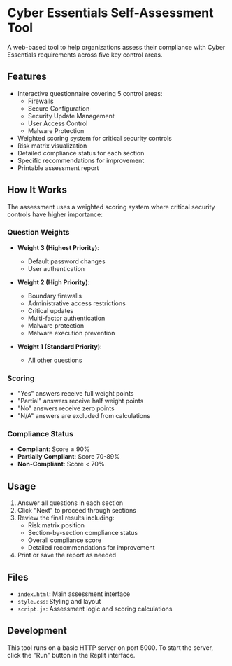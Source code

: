 
# Cyber Essentials Self-Assessment Tool

A web-based tool to help organizations assess their compliance with Cyber Essentials requirements across five key control areas.

## Features

- Interactive questionnaire covering 5 control areas:
  - Firewalls
  - Secure Configuration
  - Security Update Management
  - User Access Control
  - Malware Protection
- Weighted scoring system for critical security controls
- Risk matrix visualization
- Detailed compliance status for each section
- Specific recommendations for improvement
- Printable assessment report

## How It Works

The assessment uses a weighted scoring system where critical security controls have higher importance:

### Question Weights
- **Weight 3 (Highest Priority)**:
  - Default password changes
  - User authentication

- **Weight 2 (High Priority)**:
  - Boundary firewalls
  - Administrative access restrictions
  - Critical updates
  - Multi-factor authentication
  - Malware protection
  - Malware execution prevention

- **Weight 1 (Standard Priority)**:
  - All other questions

### Scoring

- "Yes" answers receive full weight points
- "Partial" answers receive half weight points
- "No" answers receive zero points
- "N/A" answers are excluded from calculations

### Compliance Status

- **Compliant**: Score ≥ 90%
- **Partially Compliant**: Score 70-89%
- **Non-Compliant**: Score < 70%

## Usage

1. Answer all questions in each section
2. Click "Next" to proceed through sections
3. Review the final results including:
   - Risk matrix position
   - Section-by-section compliance status
   - Overall compliance score
   - Detailed recommendations for improvement
4. Print or save the report as needed

## Files

- `index.html`: Main assessment interface
- `style.css`: Styling and layout
- `script.js`: Assessment logic and scoring calculations

## Development

This tool runs on a basic HTTP server on port 5000. To start the server, click the "Run" button in the Replit interface.
